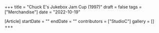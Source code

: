 +++
title = "Chuck E's Jukebox Jam Cup (1997)"
draft = false
tags = ["Merchandise"]
date = "2022-10-19"

[Article]
startDate = ""
endDate = ""
contributors = ["StudioC"]
gallery = []
+++
